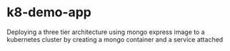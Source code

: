 # k8-demo-app
Deploying a three tier architecture using mongo express image to a kubernetes cluster by creating a mongo container and a service attached
